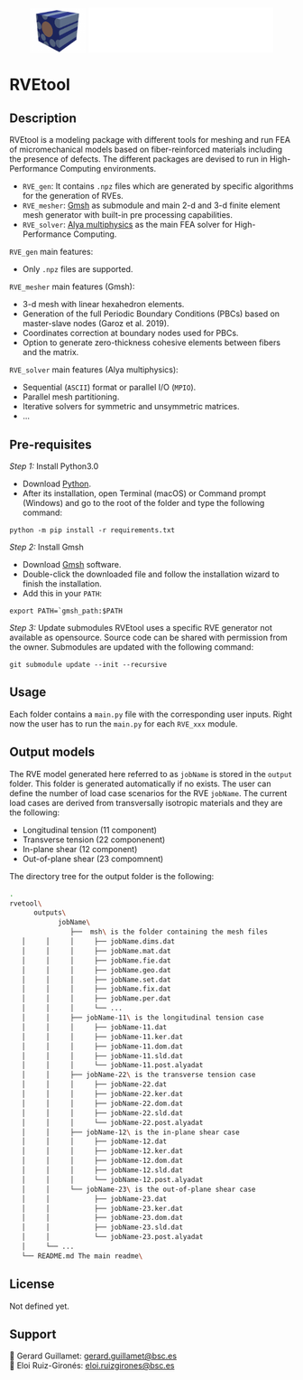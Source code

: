 <h1 align="center">
  <img src="img/RVEtool-Logo.png" align="center" alt="RVEtool" height="80px">
  <img src="img/BSC-white.svg" align="center" alt="RVEtool" height="80px">
</h1>

# RVEtool

## Description
<!--
Let people know what your project can do specifically. Provide context and add a link to any reference visitors might be unfamiliar with. A list of Features or a Background subsection can also be added here. If there are alternatives to your project, this is a good place to list differentiating factors.A
-->
RVEtool is a modeling package with different tools for meshing and run FEA of micromechanical models based on fiber-reinforced materials including the presence of defects. The different packages are devised to run in High-Performance Computing environments.

  * `RVE_gen`: It contains `.npz` files which are generated by specific algorithms for the generation of RVEs.
  * `RVE_mesher`: [Gmsh](https://gmsh.info) as submodule and main 2-d and 3-d finite element mesh generator with built-in pre processing capabilities.
  * `RVE_solver`: [Alya multiphysics](https://www.bsc.es/research-development/research-areas/engineering-simulations/alya-high-performance-computational) as the main FEA solver for High-Performance Computing.
  
`RVE_gen` main features:
- Only `.npz` files are supported.

`RVE_mesher` main features (Gmsh):
- 3-d mesh with linear hexahedron elements.
- Generation of the full Periodic Boundary Conditions (PBCs) based on master-slave nodes (Garoz et al. 2019).
- Coordinates correction at boundary nodes used for PBCs.
- Option to generate zero-thickness cohesive elements between fibers and the matrix.

`RVE_solver` main features (Alya multiphysics):
- Sequential (`ASCII`) format or parallel I/O (`MPIO`).
- Parallel mesh partitioning.
- Iterative solvers for symmetric and unsymmetric matrices.
- ...

## Pre-requisites

*Step 1:* Install Python3.0
- Download [Python](https://www.python.org).
- After its installation, open Terminal (macOS) or Command prompt (Windows) and go to the root of the folder and type the following command:

```
python -m pip install -r requirements.txt
```

*Step 2:* Install Gmsh
- Download [Gmsh](https://gmsh.info)  software. 
- Double-click the downloaded file and follow the installation wizard to finish the installation.
- Add this in your `PATH`:
```
export PATH=`gmsh_path:$PATH
```
*Step 3:* Update submodules
RVEtool uses a specific RVE generator not available as opensource. Source code can be shared with permission from the owner. Submodules are updated with the following command:

```
git submodule update --init --recursive
```

## Usage
Each folder contains a `main.py` file with the corresponding user inputs. Right now the user has to run the `main.py` for each `RVE_xxx` module.

## Output models
The RVE model generated here referred to as `jobName` is stored in the `output` folder. This folder is generated automatically if no exists. The user can define the number of load case scenarios for the RVE `jobName`. The current load cases are derived from transversally isotropic materials and they are the following:
- Longitudinal tension (11 component)
- Transverse tension (22 componenent)
- In-plane shear (12 component)
- Out-of-plane shear (23 compomnent)

The directory tree for the output folder is the following:
```bash
.
rvetool\
      outputs\
            jobName\ 
               ├──  msh\ is the folder containing the mesh files
   │     │     │     ├── jobName.dims.dat 
   │     │     │     ├── jobName.mat.dat
   │     │     │     ├── jobName.fie.dat
   │     │     │     ├── jobName.geo.dat
   │     │     │     ├── jobName.set.dat
   │     │     │     ├── jobName.fix.dat
   │     │     │     ├── jobName.per.dat
   │     │     │     └── ...             
   │     │     ├── jobName-11\ is the longitudinal tension case
   │     │     │     ├── jobName-11.dat
   │     │     │     ├── jobName-11.ker.dat
   │     │     │     ├── jobName-11.dom.dat
   │     │     │     ├── jobName-11.sld.dat
   │     │     │     └── jobName-11.post.alyadat 
   │     │     ├── jobName-22\ is the transverse tension case
   │     │     │     ├── jobName-22.dat
   │     │     │     ├── jobName-22.ker.dat
   │     │     │     ├── jobName-22.dom.dat
   │     │     │     ├── jobName-22.sld.dat
   │     │     │     └── jobName-22.post.alyadat 
   │     │     ├── jobName-12\ is the in-plane shear case
   │     │     │     ├── jobName-12.dat
   │     │     │     ├── jobName-12.ker.dat
   │     │     │     ├── jobName-12.dom.dat
   │     │     │     ├── jobName-12.sld.dat
   │     │     │     └── jobName-12.post.alyadat 
   │     │     └── jobName-23\ is the out-of-plane shear case
   │     │           ├── jobName-23.dat
   │     │           ├── jobName-23.ker.dat
   │     │           ├── jobName-23.dom.dat
   │     │           ├── jobName-23.sld.dat
   │     │           └── jobName-23.post.alyadat 
   │     └── ...
   └── README.md The main readme\
```

## License
Not defined yet.


## Support
:e-mail: Gerard Guillamet: <gerard.guillamet@bsc.es>\
:e-mail: Eloi Ruiz-Gironés: <eloi.ruizgirones@bsc.es>
